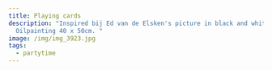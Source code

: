```yaml
---
title: Playing cards
description: "Inspired bij Ed van de Elsken's picture in black and white.
  Oilpainting 40 x 50cm. "
image: /img/img_3923.jpg
tags:
  - partytime
---
```

